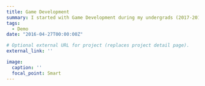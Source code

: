 ```yaml
---
title: Game Development
summary: I started with Game Development during my undergrads (2017-2019), during this time I learned a lot about modeling (Blender) and graphics rendering, Designing Software architectures in an optimized way, and how to handle real-time systems with real-time constraints. After gaining some experience I started designing Mulitplayer and  AR-supported Games.
tags:
  - Demo
date: "2016-04-27T00:00:00Z"

# Optional external URL for project (replaces project detail page).
external_link: ''

image:
  caption: ''
  focal_point: Smart
---
```

